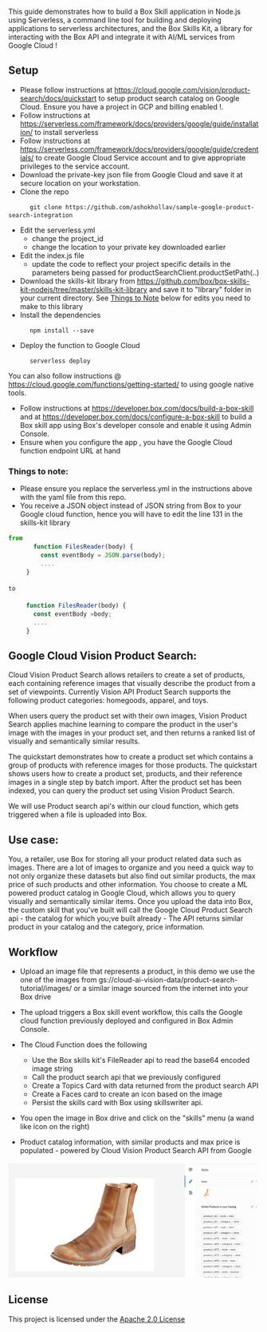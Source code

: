 This guide demonstrates how to build a Box Skill application in Node.js using Serverless, a command line tool for building and deploying applications to serverless architectures, and the Box Skills Kit, a library for interacting with the Box API and integrate it with AI/ML services from Google Cloud !

## Setup

* Please follow instructions at https://cloud.google.com/vision/product-search/docs/quickstart to setup product search catalog on Google Cloud. Ensure you have a project in GCP and billing enabled !. 
* Follow instructions at https://serverless.com/framework/docs/providers/google/guide/installation/ to install serverless
* Follow instructions at https://serverless.com/framework/docs/providers/google/guide/credentials/ to create Google Cloud Service account and to give appropriate privileges to the service account.
* Download the private-key json file from Google Cloud and save it at secure location on your workstation.
* Clone the repo
```
      git clone https://github.com/ashokhollav/sample-google-product-search-integration
```
* Edit the serverless.yml 
  * change the project_id
  * change the location to your private key downloaded earlier
* Edit the index.js file
  * update the code to reflect your project specific details in the parameters being passed for     productSearchClient.productSetPath(..)
* Download the skills-kit library from https://github.com/box/box-skills-kit-nodejs/tree/master/skills-kit-library and save it to "library" folder in your current directory. See [Things to Note](#Things-to-note) below for edits you need to make to this library
* Install the dependencies
```
      npm install --save

```
* Deploy the function to Google Cloud
```
      serverless deploy
```
      
You can also follow instructions @ https://cloud.google.com/functions/getting-started/ to using google native tools.

* Follow instructions at https://developer.box.com/docs/build-a-box-skill and at https://developer.box.com/docs/configure-a-box-skill to build a Box skill app using Box's developer console and enable it using Admin Console.
* Ensure when you configure the app , you have the Google Cloud function endpoint URL at hand

### Things to note:
* Please ensure you replace the serverless.yml in the instructions above with the yaml file from this repo.
* You receive a JSON object instead of JSON string from Box to your Google cloud function, hence you will have to edit the line 131 in the skills-kit library 
      
 ```javascript
 from 
        function FilesReader(body) {
          const eventBody = JSON.parse(body);
          ....
      }
    
 to 
 
      function FilesReader(body) {
        const eventBody =body;
        ....
      }
  ```


## Google Cloud Vision Product Search:

Cloud Vision Product Search allows retailers to create a set of products, each containing reference images that visually describe the product from a set of viewpoints. Currently Vision API Product Search supports the following product categories: homegoods, apparel, and toys.

When users query the product set with their own images, Vision Product Search applies machine learning to compare the product in the user's image with the images in your product set, and then returns a ranked list of visually and semantically similar results.

The quickstart demonstrates how to create a product set which contains a group of products with reference images for those products. The quickstart shows users how to create a product set, products, and their reference images in a single step by batch import. After the product set has been indexed, you can query the product set using Vision Product Search.

We will use Product search api's within our cloud function, which gets triggered when a file is uploaded into Box.

## Use case:
You, a retailer, use Box for storing all your product  related data such as images. There are a lot of images to organize and you need a quick way to not only organize these datasets but also find out similar products, the max price of such products and other information.
You choose to create a ML powered product catalog in Google Cloud, which allows you to query visually and semantically similar items. Once you upload the data into Box, the custom skill that you've built will call the Google Cloud Product Search api - the catalog for which you;ve built already - The API returns similar product in your catalog and the category, price information.

## Workflow
* Upload an image file that represents a product, in this demo we use the one of the images from gs://cloud-ai-vision-data/product-search-tutorial/images/ or a similar image sourced from the internet into your Box drive
* The upload triggers a Box skill event workflow, this calls the Google cloud function previously deployed and configured in Box Admin Console.
* The Cloud Function does the following
  * Use the Box skills kit's FileReader api to read the base64 encoded image string
  * Call the product search api that we previously configured
  * Create a Topics Card with data returned from the product search API
  * Create a Faces card to create an icon based on the image
  * Persist the skills card with Box using skillswriter api.
      
* You open the image in Box drive and click on the "skills" menu (a wand like icon on the right)
* Product catalog information, with similar products and max price is populated - powered by Cloud Vision Product Search API from Google

![Alt text](sample.png?raw=true "Box Skills view, similar products")

## License
This project is licensed under the [Apache 2.0 License](LICENSE.txt)
